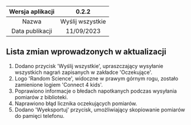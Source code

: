 | Wersja aplikacji |      0.2.2       |
|:----------------:|:----------------:|
|      Nazwa       | Wyślij wszystkie |
| Data publikacji  |    11/09/2023    |

## Lista zmian wprowadzonych w aktualizacji
1. Dodano przycisk 'Wyślij wszystkie', upraszczający wysyłanie wszystkich nagrań zapisanych w zakładce 'Oczekujące'. 
2. Logo 'Random Science', widoczne w prawym górnym rogu, zostało zamienione logiem 'Connect 4 kids'.
3. Poprawiono informacje o błedach napotkanych podczas wysyłania pomiarów z biblioteki.
4. Naprawiono błąd licznika oczekujących pomiarów.
5. Dodano 'Wyeksportuj' przycisk, umożliwiający skopiowanie pomiarów do pamięci telefonu.